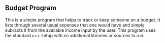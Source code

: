 ## Budget Program

This is a simple program that helps to track or keep someone on a budget. It lists through several usual expenses that one would have and simply subracts it from the available income input by the user. This program uses the standard c++ setup with no additional libraries or sources to run. 

